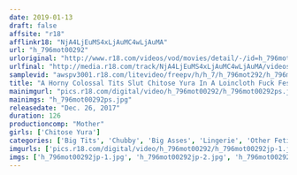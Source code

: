 ```yaml
---
date: 2019-01-13
draft: false
affsite: "r18"
afflinkr18: "NjA4LjEuMS4xLjAuMC4wLjAuMA"
url: "h_796mot00292"
urloriginal: "http://www.r18.com/videos/vod/movies/detail/-/id=h_796mot00292"
urlfinal: "http://media.r18.com/track/NjA4LjEuMS4xLjAuMC4wLjAuMA/videos/vod/movies/detail/-/id=h_796mot00292"
samplevid: "awspv3001.r18.com/litevideo/freepv/h/h_7/h_796mot292/h_796mot292_dmb_w.mp4"
title: "A Horny Colossal Tits Slut Chitose Yura In A Loincloth Fuck Fest Chitose Yura"
mainimgurl: "pics.r18.com/digital/video/h_796mot00292/h_796mot00292ps.jpg"
mainimgs: "h_796mot00292ps.jpg"
releasedate: "Dec. 26, 2017"
duration: 126
productioncomp: "Mother"
girls: ['Chitose Yura']
categories: ['Big Tits', 'Chubby', 'Big Asses', 'Lingerie', 'Other Fetishes', 'Featured Actress', 'Hi-Def']
imgurls: ['pics.r18.com/digital/video/h_796mot00292/h_796mot00292jp-1.jpg', 'pics.r18.com/digital/video/h_796mot00292/h_796mot00292jp-2.jpg', 'pics.r18.com/digital/video/h_796mot00292/h_796mot00292jp-3.jpg', 'pics.r18.com/digital/video/h_796mot00292/h_796mot00292jp-4.jpg', 'pics.r18.com/digital/video/h_796mot00292/h_796mot00292jp-5.jpg', 'pics.r18.com/digital/video/h_796mot00292/h_796mot00292jp-6.jpg', 'pics.r18.com/digital/video/h_796mot00292/h_796mot00292jp-7.jpg', 'pics.r18.com/digital/video/h_796mot00292/h_796mot00292jp-8.jpg', 'pics.r18.com/digital/video/h_796mot00292/h_796mot00292jp-9.jpg', 'pics.r18.com/digital/video/h_796mot00292/h_796mot00292jp-10.jpg', 'pics.r18.com/digital/video/h_796mot00292/h_796mot00292jp-11.jpg', 'pics.r18.com/digital/video/h_796mot00292/h_796mot00292jp-12.jpg', 'pics.r18.com/digital/video/h_796mot00292/h_796mot00292jp-13.jpg', 'pics.r18.com/digital/video/h_796mot00292/h_796mot00292jp-14.jpg', 'pics.r18.com/digital/video/h_796mot00292/h_796mot00292jp-15.jpg', 'pics.r18.com/digital/video/h_796mot00292/h_796mot00292jp-16.jpg', 'pics.r18.com/digital/video/h_796mot00292/h_796mot00292jp-17.jpg', 'pics.r18.com/digital/video/h_796mot00292/h_796mot00292jp-18.jpg', 'pics.r18.com/digital/video/h_796mot00292/h_796mot00292jp-19.jpg', 'pics.r18.com/digital/video/h_796mot00292/h_796mot00292jp-20.jpg']
imgs: ['h_796mot00292jp-1.jpg', 'h_796mot00292jp-2.jpg', 'h_796mot00292jp-3.jpg', 'h_796mot00292jp-4.jpg', 'h_796mot00292jp-5.jpg', 'h_796mot00292jp-6.jpg', 'h_796mot00292jp-7.jpg', 'h_796mot00292jp-8.jpg', 'h_796mot00292jp-9.jpg', 'h_796mot00292jp-10.jpg', 'h_796mot00292jp-11.jpg', 'h_796mot00292jp-12.jpg', 'h_796mot00292jp-13.jpg', 'h_796mot00292jp-14.jpg', 'h_796mot00292jp-15.jpg', 'h_796mot00292jp-16.jpg', 'h_796mot00292jp-17.jpg', 'h_796mot00292jp-18.jpg', 'h_796mot00292jp-19.jpg', 'h_796mot00292jp-20.jpg']
---
```


